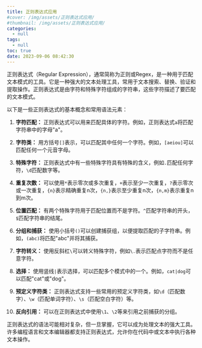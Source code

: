 ```yaml
---
title: 正则表达式应用
#cover: /img/assets/正则表达式应用/
#thumbnail: /img/assets/正则表达式应用/
categories:
  - null
tags:
  - null
toc: true
date: 2023-09-06 08:42:30
---
```

正则表达式（Regular Expression），通常简称为正则或Regex，是一种用于匹配文本模式的工具。它是一种强大的文本处理工具，常用于文本搜索、替换、验证和提取操作。正则表达式是由字符和特殊字符组成的字符串，这些字符描述了要匹配的文本模式。

<!-- more -->

以下是一些正则表达式的基本概念和常用语法元素：

1. **字符匹配：** 正则表达式可以用来匹配具体的字符。例如，正则表达式`a`将匹配字符串中的字母"a"。

2. **字符类：** 用方括号`[]`表示，可以匹配其中任何一个字符。例如，`[aeiou]`可以匹配任何一个元音字母。

3. **特殊字符：** 正则表达式中有一些特殊字符具有特殊的含义，例如`.`匹配任何字符，`\d`匹配数字等。

4. **重复次数：** 可以使用`*`表示零次或多次重复，`+`表示至少一次重复，`?`表示零次或一次重复，`{n}`表示精确重复n次，`{n,}`表示至少重复n次，`{n,m}`表示重复n到m次。

5. **位置匹配：** 有两个特殊字符用于匹配位置而不是字符。`^`匹配字符串的开头，`$`匹配字符串的结尾。

6. **分组和捕获：** 使用小括号`()`可以创建捕获组，以便提取匹配的子字符串。例如，`(abc)`将匹配"abc"并将其捕获。

7. **字符转义：** 使用反斜杠`\`可以转义特殊字符，例如`\.`表示匹配点字符而不是任意字符。

8. **选择：** 使用竖线`|`表示选择，可以匹配多个模式中的一个。例如，`cat|dog`可以匹配"cat"或"dog"。

9. **预定义字符类：** 正则表达式支持一些常用的预定义字符类，如`\d`（匹配数字）、`\w`（匹配单词字符）、`\s`（匹配空白字符）等。

10. **反向引用：** 可以在正则表达式中使用`\1`、`\2`等来引用之前捕获的分组。

正则表达式的语法可能相对复杂，但一旦掌握，它可以成为处理文本的强大工具。许多编程语言和文本编辑器都支持正则表达式，允许你在代码中或文本中执行各种文本操作。
